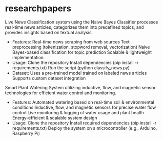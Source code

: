 # researchpapers
Live News Classification system using the Naive Bayes Classifier processes real-time news articles, categorizes them into predefined topics, and provides insights based on textual analysis.
- Features:
Real-time news scraping from web sources
Text preprocessing (tokenization, stopword removal, vectorization)
Naive Bayes-based classification for topic prediction
Scalable & lightweight implementation
- Usage:
Clone the repository
Install dependencies (pip install -r requirements.txt)
Run the script (python classify_news.py)
- Dataset:
Uses a pre-trained model trained on labeled news articles
Supports custom dataset integration


Smart Plant Watering System utilizing inductive, flow, and magnetic sensor technologies for efficient water control and monitoring.
- Features:
Automated watering based on real-time soil & environmental conditions
Inductive, flow, and magnetic sensors for precise water flow control
Live monitoring & logging of water usage and plant health
Energy-efficient & scalable system design
- Usage:
Clone the repository
Install required dependencies (pip install -r requirements.txt)
Deploy the system on a microcontroller (e.g., Arduino, Raspberry Pi)
